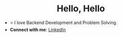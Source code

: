 <h1 align="center">Hello, Hello</h1>

- ⭐ I love Backend Development and Problem Solving.
- **Connect with me**: [LinkedIn](https://www.linkedin.com/in/muhammadihabk/)

